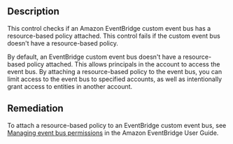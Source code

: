 ## Description

This control checks if an Amazon EventBridge custom event bus has a resource-based policy attached. This control fails if the custom event bus doesn't have a resource-based policy.

By default, an EventBridge custom event bus doesn't have a resource-based policy attached. This allows principals in the account to access the event bus. By attaching a resource-based policy to the event bus, you can limit access to the event bus to specified accounts, as well as intentionally grant access to entities in another account.

## Remediation

To attach a resource-based policy to an EventBridge custom event bus, see [Managing event bus permissions](https://docs.aws.amazon.com/eventbridge/latest/userguide/eb-event-bus-perms.html#eb-event-bus-permissions-manage) in the Amazon EventBridge User Guide.
